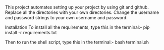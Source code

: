 This project automates setting up your project by using git and github.
Replace all the directories with your own directories.
Change the username and password strings to your own username and password.

Installation
To install all the requirements, type this in the terminal:-
pip install -r requirements.txt

Then to run the shell script, type this in the terminal:-
bash terminal.sh <name Of the Repository to be created>
